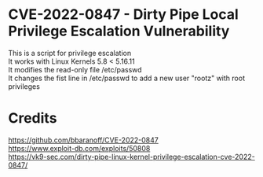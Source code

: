 # CVE-2022-0847 -  Dirty Pipe Local Privilege Escalation Vulnerability
This is a script for privilege escalation <br />
It works with Linux Kernels 5.8 < 5.16.11 <br />
It modifies the read-only file /etc/passwd <br />
It changes the fist line in /etc/passwd to add a new user "rootz" with root privileges <br />

# Credits
https://github.com/bbaranoff/CVE-2022-0847 <br />
https://www.exploit-db.com/exploits/50808 <br />
https://vk9-sec.com/dirty-pipe-linux-kernel-privilege-escalation-cve-2022-0847/ <br />



